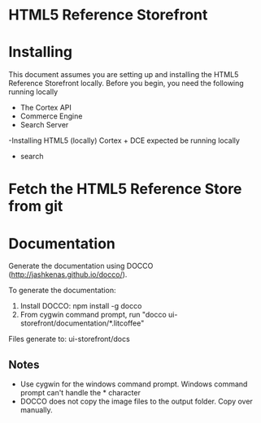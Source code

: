 HTML5 Reference Storefront
=============


Installing
====================
This document assumes you are setting up and installing the HTML5 Reference Storefront locally.
Before you begin, you need the following running locally

* The Cortex API
* Commerce Engine
* Search Server

-Installing HTML5 (locally) Cortex + DCE expected be running locally
- search

# Fetch the HTML5 Reference Store from git


Documentation
=============
Generate the documentation using DOCCO (http://jashkenas.github.io/docco/).

To generate the documentation:

1. Install DOCCO: npm install -g docco
2. From cygwin command prompt, run "docco ui-storefront/documentation/*.litcoffee"

Files generate to: ui-storefront/docs


Notes
----
- Use cygwin for the windows command prompt. Windows command prompt can't handle the * character
- DOCCO does not copy the image files to the output folder. Copy over manually.